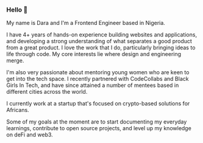 ### Hello 👋

My name is Dara and I'm a Frontend Engineer based in Nigeria.

I have 4+ years of hands-on experience building websites and applications, and developing a strong understanding of what separates a good product from a great product. I love the work that I do, particularly bringing ideas to life through code. My core interests lie where design and engineering merge.

I'm also very passionate about mentoring young women who are keen to get into the tech space. I recently partnered with CodeCollabs and Black Girls In Tech, and have since attained a number of mentees based in different cities across the world.

I currently work at a startup that's focused on crypto-based solutions for Africans. 

Some of my goals at the moment are to start documenting my everyday learnings, contribute to open source projects, and level up my knowledge on deFi and web3.


<!--
**daraolayebi/daraolayebi** is a ✨ _special_ ✨ repository because its `README.md` (this file) appears on your GitHub profile.

Here are some ideas to get you started:

- 🔭 I’m currently working on ...
- 🌱 I’m currently learning ...
- 👯 I’m looking to collaborate on ...
- 🤔 I’m looking for help with ...
- 💬 Ask me about ...
- 📫 How to reach me: ...
- 😄 Pronouns: ...
- ⚡ Fun fact: ...
-->
